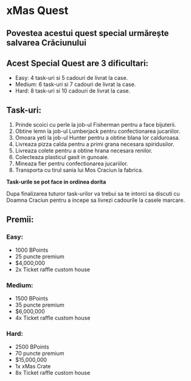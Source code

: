 # xMas Quest

## Povestea acestui quest special urmărește salvarea Crăciunului

## Acest Special Quest are 3 dificultari:
- Easy: 4 task-uri si 5 cadouri de livrat la case.
- Medium: 6 task-uri si 7 cadouri de livrat la case.
- Hard: 8 task-uri si 10 cadouri de livrat la case.

## Task-uri:
1. Prinde scoici cu perle la job-ul Fisherman pentru a face bijuterii.
2. Obtine lemn la job-ul Lumberjack pentru confectionarea jucariilor.
3. Omoara yeti la job-ul Hunter pentru a obtine blana lor calduroasa.
4. Livreaza pizza calda pentru a primi grana necesara spiridusilor.
5. Livreaza colete pentru a obtine hrana necesara renilor.
6. Colecteaza plasticul gasit in gunoaie.
7. Mineaza fier pentru confectionarea jucariilor.
8. Transporta cu tirul sania lui Mos Craciun la fabrica.

**Task-urile se pot face in ordinea dorita**

Dupa finalizarea tuturor task-urilor va trebui sa te intorci sa discuti cu Doamna Craciun pentru a incepe sa livrezi cadourile la casele marcare.


## Premii:

### Easy:
- 1000 BPoints
- 25 puncte premium
- $4,000,000
- 2x Ticket raffle custom house

### Medium:
- 1500 BPoints
- 35 puncte premium
- $6,000,000
- 4x Ticket raffle custom house

### Hard:
- 2500 BPoints
- 70 puncte premium
- $15,000,000
- 1x xMas Crate
- 8x Ticket raffle custom house
